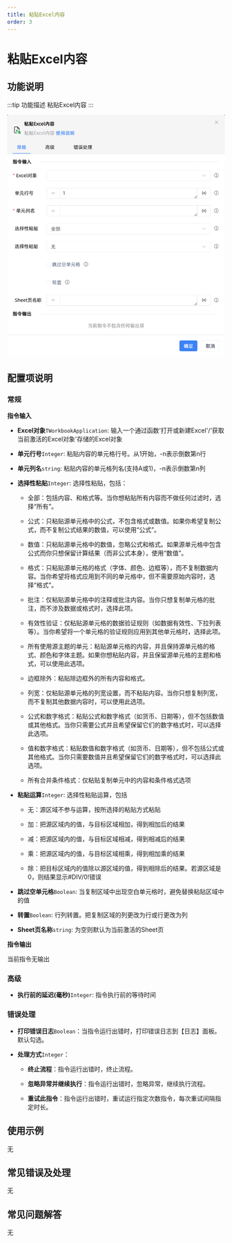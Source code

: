```yaml
---
title: 粘贴Excel内容
order: 3
---
```


# 粘贴Excel内容

## 功能说明

:::tip 功能描述
粘贴Excel内容
:::

![粘贴Excel内容](../../../../assets/粘贴Excel内容_command.png)

## 配置项说明

### 常规

**指令输入**

- **Excel对象**`TWorkbookApplication`: 输入一个通过函数'打开或新建Excel'/'获取当前激活的Excel对象'存储的Excel对象

- **单元行号**`Integer`: 粘贴内容的单元格行号。从1开始，-n表示倒数第n行

- **单元列名**`string`: 粘贴内容的单元格列名(支持A或1)，-n表示倒数第n列

- **选择性粘贴**`Integer`: 选择性粘贴，包括：

    - 全部：包括内容、和格式等。当你想粘贴所有内容而不做任何过滤时，选择“所有”。

    - 公式：只粘贴源单元格中的公式，不包含格式或数值。如果你希望复制公式，而不复制公式结果的数值，可以使用“公式”。

    - 数值：只粘贴源单元格中的数值，忽略公式和格式。如果源单元格中包含公式而你只想保留计算结果（而非公式本身），使用“数值”。

    - 格式：只粘贴源单元格的格式（字体、颜色、边框等），而不复制数据内容。当你希望将格式应用到不同的单元格中，但不需要原始内容时，选择“格式”。

    - 批注：仅粘贴源单元格中的注释或批注内容。当你只想复制单元格的批注，而不涉及数据或格式时，选择此项。

    - 有效性验证：仅粘贴源单元格的数据验证规则（如数据有效性、下拉列表等）。当你希望将一个单元格的验证规则应用到其他单元格时，选择此项。

    - 所有使用源主题的单元：粘贴源单元格的内容，并且保持源单元格的格式、颜色和字体主题。如果你想粘贴内容，并且保留源单元格的主题和格式，可以使用此选项。

    - 边框除外：粘贴除边框外的所有内容和格式。

    - 列宽：仅粘贴源单元格的列宽设置，而不粘贴内容。当你只想复制列宽，而不复制其他数据内容时，可以使用此选项。

    - 公式和数字格式：粘贴公式和数字格式（如货币、日期等），但不包括数值或其他格式。当你只需要公式并且希望保留它们的数字格式时，可以选择此选项。

    - 值和数字格式：粘贴数值和数字格式（如货币、日期等），但不包括公式或其他格式。当你只需要数值并且希望保留它们的数字格式时，可以选择此选项。

    - 所有合并条件格式：仅粘贴复制单元中的内容和条件格式选项

- **粘贴运算**`Integer`: 选择性粘贴运算，包括

    - 无：源区域不参与运算，按所选择的粘贴方式粘贴

    - 加：把源区域内的值，与目标区域相加，得到相加后的结果

    - 减：把源区域内的值，与目标区域相减，得到相减后的结果

    - 乘：把源区域内的值，与目标区域相乘，得到相加乘的结果

    - 除：把目标区域内的值除以源区域的值，得到相除后的结果。若源区域是0，则结果显示#DIV/0!错误

- **跳过空单元格**`Boolean`: 当复制区域中出现空白单元格时，避免替换粘贴区域中的值

- **转置**`Boolean`: 行列转置。把复制区域的列更改为行或行更改为列

- **Sheet页名称**`string`: 为空则默认为当前激活的Sheet页


**指令输出**

当前指令无输出

### 高级

- **执行前的延迟(毫秒)**`Integer`: 指令执行前的等待时间

### 错误处理

- **打印错误日志**`Boolean`：当指令运行出错时，打印错误日志到【日志】面板。默认勾选。

- **处理方式**`Integer`：

    - **终止流程**：指令运行出错时，终止流程。

    - **忽略异常并继续执行**：指令运行出错时，忽略异常，继续执行流程。

    - **重试此指令**：指令运行出错时，重试运行指定次数指令，每次重试间隔指定时长。

## 使用示例
无

## 常见错误及处理

无

## 常见问题解答

无

